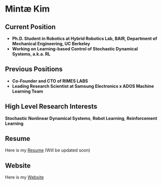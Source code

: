 # Mintæ Kim

## Current Position
- **Ph.D. Student in Robotics at Hybrid Robotics Lab, BAIR, Department of Mechanical Engineering, UC Berkeley**
- **Working on Learning-based Control of Stochastic Dynamical Systems, a.k.a. RL**

## Previous Positions
- **Co-Founder and CTO of RIMES LABS**  
- **Leading Research Scientist at Samsung Electronics x ADOS Machine Learning Team**

## High Level Research Interests
**Stochastic Nonlinear Dynamical Systems**, **Robot Learning**, **Reinforcement Learning**

## Resume
Here is my [Resume](./Resume_Mintæ_Kim.pdf) (Will be updated soon)

## Website
Here is my [Website](https://sites.google.com/view/mintae-kim)
